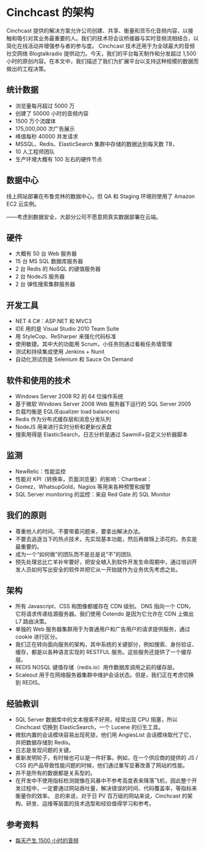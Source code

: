 # Cinchcast 的架构

Cinchcast 提供的解决方案允许公司创建、共享、衡量和货币化音频内容，以接触和吸引对其业务最重要的人。我们的技术将会议桥接器与实时音频流相结合，以简化在线活动并增强参与者的参与度。 Cinchcast 技术还用于为全球最大的音频社交网络 Blogtalkradio 提供动力。今天，我们的平台每天制作和分发超过 1,500 小时的原创内容。在本文中，我们描述了我们为扩展平台以支持这种规模的数据而做出的工程决策。

## 统计数据

- 浏览量每月超过 5000 万
- 创建了 50000 小时的音频内容
- 1500 万个流媒体
- 175,000,000 次广告展示
- 峰值每秒 40000 并发请求
- MSSQL、Redis、ElasticSearch 集群中存储的数据达到每天数 TB，
- 10 人工程师团队
- 生产环境大概有 100 左右的硬件节点

## 数据中心

线上网站部署在布鲁克林的数据中心。但 QA 和 Staging 环境则使用了 Amazon EC2 云实例。

——考虑到数据安全，大部分公司不愿意把真实数据部署在云端。

## 硬件

- 大概有 50 台 Web 服务器
- 15 台 MS SQL 数据库服务器
- 2 台 Redis 的 NoSQL 的键值服务器
- 2 台 NodeJS 服务器
- 2 台 弹性搜索集群服务器

## 开发工具

- NET 4 C#：ASP.NET 和 MVC3
- IDE 用的是 Visual Studio 2010 Team Suite
- 用 StyleCop、ReSharper 来强化代码标准
- 使用敏捷。其中大的功能用 Scrum，小任务则通过看板任务墙管理
- 测试和持续集成使用 Jenkins + Nunit
- 自动化测试则是 Selenium 和 Sauce On Demand

## 软件和使用的技术

- Windows Server 2008 R2 的 64 位操作系统
- 基于微软 Windows Server 2008 Web 服务器下运行的 SQL Server 2005
- 负载均衡是 EQL(Equalizer load balancers)
- Redis 作为分布式缓存层和消息分发队列
- NodeJS 用来进行实时分析和更新仪表盘
- 搜索用得是 ElasticSearch，日志分析是通过 Sawmill+自定义分析器脚本

## 监测

- NewRelic：性能监控
- 性能对 KPI（转换率，页面浏览量）的影响：Chartbeat：
- Gomez，WhatsupGold，Nagios 等用来各种预警和报警
- SQL Server monitoring 的监控：来自 Red Gate 的 SQL Monitor

## 我们的原则

- 尊重他人的时间。不要带着问题来，要拿出解决办法。
- 不要去追逐当下的热点技术，先实现基本功能，然后再做锦上添花的。务实是最重要的。
- 成为一个“如何做”的团队而不是总是说“不”的团队
- 预先处理总比亡羊补牢要好，把安全植入到软件开发生命周期中，通过培训开发人员如何写出安全的软件并把它从一开始就作为业务优先考虑之处。

## 架构

- 所有 Javascript、CSS 和图像都缓存在 CDN 级别。 DNS 指向一个 CDN，它将请求传递给源服务器。我们使用 Cotendo 是因为它允许在 CDN 上做出 L7 路由决策。
- 单独的 Web 服务器集群用于为普通用户和广告用户的请求提供服务，通过 cookie 进行区分。
- 我们正在转向面向服务的架构，其中系统的关键部分，例如搜索、身份验证、缓存，都是以各种语言实现的 RESTFUL 服务。这些服务还提供了一个缓存层。
- REDIS NOSQL 键值存储（redis.io）用作数据库调用之前的缓存层。
- Scaleout 用于在网络服务器集群中维护会话状态。但是，我们正在考虑切换到 REDIS。

## 经验教训

- SQL Server 数据库中的文本搜索不好用，经常出现 CPU 阻塞，所以 Cinchcast 切换到 ElasticSearch，一个 Lucene 的衍生工具。
- 微软内置的会话模块容易出现死锁，他们用 AngiesList 会话模块取代了它，并把数据存储到 Redis。
- 日志是发现问题的关键。
- 重新发明轮子，有时候也可以是一件好事。例如，在一个供应商的提供的 JS / CSS 的产品导致性能问题的时候，他们通过重写显著改善了网站的性能。
- 并不是所有的数据都是关系型的。
- 在开发中不使用指标检测就像在风暴中不参考高度表来降落飞机，因此整个开发过程中，一定要通过网站吞吐量，解决错误的时间、代码覆盖率，等指标来衡量你的效率。 总的来说，对于日 PV 百万级的网站来说，Cinchcast 的架构、研发、运维等层面的技术选型和经验值得学习和参考。

## 参考资料

- [每天产生 1500 小时的音频](http://highscalability.com/blog/2012/7/16/cinchcast-architecture-producing-1500-hours-of-audio-every-d.html)
